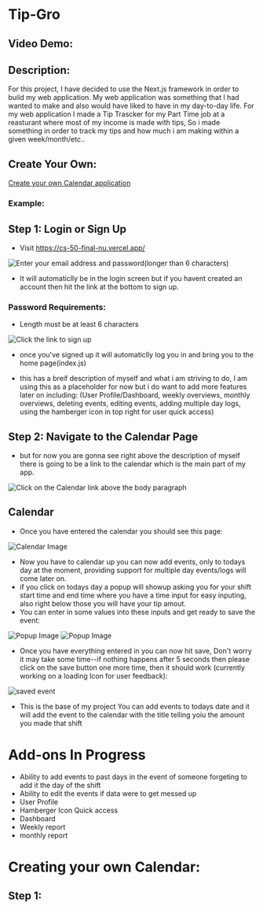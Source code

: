 # Tip-Gro
## Video Demo:  <URL HERE>
## Description:
  For this project, I have decided to use the Next.js framework in order to build my web application.
  My web application was something that I had wanted to make and also would have liked to have in my day-to-day life.
  For my web application I made a Tip Trascker for my Part Time job at a reasturant where most of my income is made with tips, So i made something in order to track my tips and how much i am making within a given week/month/etc..  


## Create Your Own:
  [Create your own Calendar application](#creating-your-own-calendar)

### Example:



## Step 1: Login or Sign Up
  - Visit https://cs-50-final-nu.vercel.app/

  ![Enter your email address and password(longer than 6 characters)](public/README_images/step1.png)

  - It will automaticlly be in the login screen but if you havent created an account then hit the link at the bottom to sign up.
### Password Requirements:
  - Length must be at least 6 characters

  ![Click the link to sign up](public/README_images/signup.png)

  - once you've signed up it will automaticlly log you in and bring you to the home page(index.js) 
  


  - this has a breif description of myself and what i am striving to do, I am using this as a placeholder for now but i do want to add more features later on including: (User Profile/Dashboard, weekly overviews, monthly overviews, deleting events, editing events, adding multiple day logs, using the hamberger icon in top right for user quick access)




## Step 2: Navigate to the Calendar Page

  - but for now you are gonna see right above the description of myself there is going to be a link to the calendar which is the main part of my app.
  
  ![Click on the Calendar link above the body paragraph](public/README_images/Step2.png)


## Calendar

  - Once you have entered the calendar you should see this page:

![Calendar Image ](public/README_images/calendar.png)

 - Now you have to calendar up you can now add events, only to todays day at the moment, providing support for multiple day events/logs will come later on.
 - if you click on todays day a popup will showup asking you for your shift start time and end time where you have a time input for easy inputing, also right below those you will have your tip amout.
 - You can enter in some values into these inputs and get ready to save the event:
  
  ![Popup Image](public/README_images/modal-empty.png)
  ![Popup Image](public/README_images/modal-filled.png)

- Once you have everything entered in you can now hit save, Don't  worry it may take some time--if nothing happens after 5 seconds then please click on the save button one more time, then it should work (currently working on a loading Icon for user feedback):

![saved event](public/README_images/saved-event.png)


- This is the base of my project You can add events to todays date and it will add the event to the calendar with the title telling yoiu the amount you made that shift
  

# Add-ons In Progress 

  - Ability to add events to past days in the event of someone forgeting to add it the day of the shift
  - Ability to edit the events if data were to get messed up
  - User Profile
  - Hamberger Icon Quick access 
  - Dashboard
  - Weekly report 
  - monthly report



# Creating your own Calendar:

## Step 1: 


